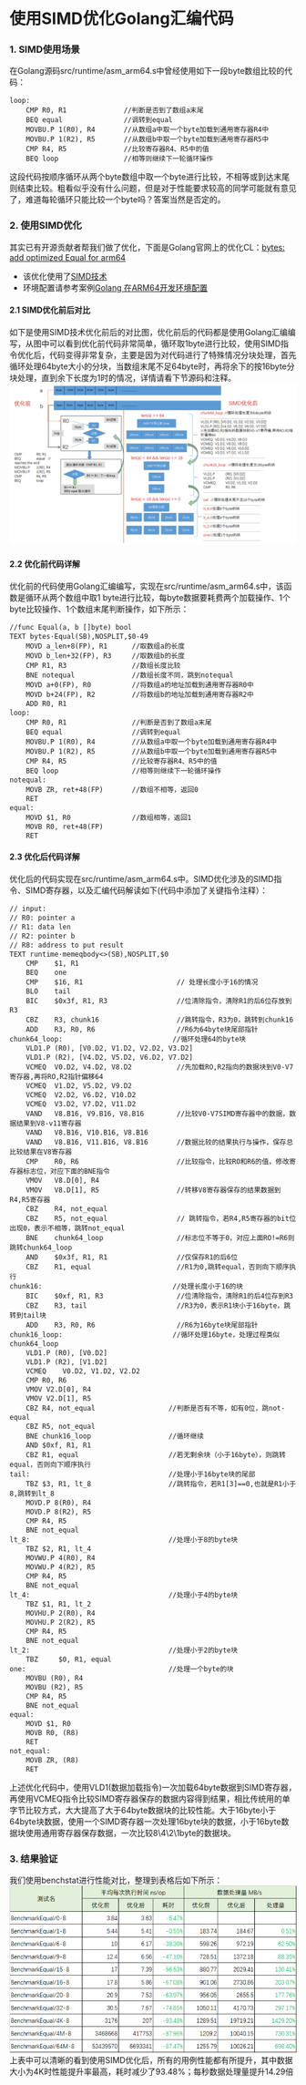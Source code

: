 # 使用SIMD优化Golang汇编代码
### 1. SIMD使用场景
在Golang源码src/runtime/asm_arm64.s中曾经使用如下一段byte数组比较的代码：
```assembly
loop:
    CMP R0, R1              //判断是否到了数组a末尾
    BEQ equal               //调转到equal
    MOVBU.P 1(R0), R4       //从数组a中取一个byte加载到通用寄存器R4中
    MOVBU.P 1(R2), R5       //从数组b中取一个byte加载到通用寄存器R5中
    CMP R4, R5              //比较寄存器R4、R5中的值
    BEQ loop                //相等则继续下一轮循环操作  
```
这段代码按顺序循环从两个byte数组中取一个byte进行比较，不相等或到达末尾则结束比较。粗看似乎没有什么问题，但是对于性能要求较高的同学可能就有意见了，难道每轮循环只能比较一个byte吗？答案当然是否定的。

### 2. 使用SIMD优化
其实已有开源贡献者帮我们做了优化，下面是Golang官网上的优化CL：[bytes: add optimized Equal for arm64](https://go-review.googlesource.com/c/go/+/71110)
- 该优化使用了[SIMD技术](https://en.wikipedia.org/wiki/SIMD)
- 环境配置请参考案例[Golang 在ARM64开发环境配置](../del-env-pre/del-env-pre.md)  

#### 2.1 SIMD优化前后对比  
如下是使用SIMD技术优化前后的对比图，优化前后的代码都是使用Golang汇编编写，从图中可以看到优化前代码非常简单，循环取1byte进行比较，使用SIMD指令优化后，代码变得非常复杂，主要是因为对代码进行了特殊情况分块处理，首先循环处理64byte大小的分块，当数组末尾不足64byte时，再将余下的按16byte分块处理，直到余下长度为1时的情况，详情请看下节源码和注释。
![image](images/simd-compare.png)  
    
#### 2.2 优化前代码详解
优化前的代码使用Golang汇编编写，实现在src/runtime/asm_arm64.s中，该函数是循环从两个数组中取1 byte进行比较，每byte数据要耗费两个加载操作、1个byte比较操作、1个数组末尾判断操作，如下所示：
```assembly
//func Equal(a, b []byte) bool
TEXT bytes·Equal(SB),NOSPLIT,$0-49
    MOVD a_len+8(FP), R1      //取数组a的长度
    MOVD b_len+32(FP), R3     //取数组b的长度
    CMP R1, R3                //数组长度比较
    BNE notequal              //数组长度不同，跳到notequal
    MOVD a+0(FP), R0          //将数组a的地址加载到通用寄存器R0中
    MOVD b+24(FP), R2         //将数组b的地址加载到通用寄存器R2中
    ADD R0, R1                
loop:
    CMP R0, R1                //判断是否到了数组a末尾
    BEQ equal                 //调转到equal
    MOVBU.P 1(R0), R4         //从数组a中取一个byte加载到通用寄存器R4中
    MOVBU.P 1(R2), R5         //从数组b中取一个byte加载到通用寄存器R5中
    CMP R4, R5                //比较寄存器R4、R5中的值
    BEQ loop                  //相等则继续下一轮循环操作
notequal:
    MOVB ZR, ret+48(FP)       //数组不相等，返回0
    RET
equal:
    MOVD $1, R0               //数组相等，返回1
    MOVB R0, ret+48(FP)
    RET
```

#### 2.3 优化后代码详解
优化后的代码实现在src/runtime/asm_arm64.s中。SIMD优化涉及的SIMD指令、SIMD寄存器，以及汇编代码解读如下(代码中添加了关键指令注释）：
```assembly
// input:
// R0: pointer a
// R1: data len
// R2: pointer b
// R8: address to put result
TEXT runtime·memeqbody<>(SB),NOSPLIT,$0
    CMP    $1, R1
    BEQ    one
    CMP    $16, R1                       // 处理长度小于16的情况
    BLO    tail
    BIC    $0x3f, R1, R3                 //位清除指令，清除R1的后6位存放到R3
    CBZ    R3, chunk16                   //跳转指令，R3为0，跳转到chunk16
    ADD    R3, R0, R6                    //R6为64byte块尾部指针
chunk64_loop:                           //循环处理64的byte块
    VLD1.P (R0), [V0.D2, V1.D2, V2.D2, V3.D2]
    VLD1.P (R2), [V4.D2, V5.D2, V6.D2, V7.D2]
    VCMEQ  V0.D2, V4.D2, V8.D2           //先加载RO,R2指向的数据块到V0-V7寄存器,再将RO,R2指针偏移64
    VCMEQ  V1.D2, V5.D2, V9.D2
    VCMEQ  V2.D2, V6.D2, V10.D2
    VCMEQ  V3.D2, V7.D2, V11.D2          
    VAND   V8.B16, V9.B16, V8.B16        //比较V0-V7SIMD寄存器中的数据，数据结果到V8-v11寄存器
    VAND   V8.B16, V10.B16, V8.B16
    VAND   V8.B16, V11.B16, V8.B16       //数据比较的结果执行与操作，保存总比较结果在V8寄存器
    CMP    R0, R6                        //比较指令，比较RO和R6的值，修改寄存器标志位，对应下面的BNE指令
    VMOV   V8.D[0], R4 
    VMOV   V8.D[1], R5                   //转移V8寄存器保存的结果数据到R4,R5寄存器
    CBZ    R4, not_equal 
    CBZ    R5, not_equal                 // 跳转指令，若R4,R5寄存器的bit位出现0，表示不相等，跳转not_equal
    BNE    chunk64_loop                  //标志位不等于0，对应上面RO!=R6则跳转chunk64_loop
    AND    $0x3f, R1, R1                 //仅保存R1的后6位
    CBZ    R1, equal                     //R1为0,跳转equal，否则向下顺序执行
chunk16:                                //处理长度小于16的块
    BIC    $0xf, R1, R3                  //位清除指令，清除R1的后4位存到R3
    CBZ    R3, tail                      //R3为0，表示R1块小于16byte，跳转到tail块
    ADD    R3, R0, R6                    //R6为16byte块尾部指针
chunk16_loop:                           //循环处理16byte，处理过程类似chunk64_loop
    VLD1.P (R0), [V0.D2] 
    VLD1.P (R2), [V1.D2]
    VCMEQ    V0.D2, V1.D2, V2.D2
    CMP R0, R6
    VMOV V2.D[0], R4
    VMOV V2.D[1], R5
    CBZ R4, not_equal                  //判断是否有不等，如有0位，跳not-equal
    CBZ R5, not_equal
    BNE chunk16_loop                   //循环继续
    AND $0xf, R1, R1
    CBZ R1, equal                      //若无剩余块（小于16byte），则跳转equal，否则向下顺序执行
tail:                                  //处理小于16byte块的尾部
    TBZ $3, R1, lt_8                   //跳转指令，若R1[3]==0,也就是R1小于8,跳转到lt_8
    MOVD.P 8(R0), R4
    MOVD.P 8(R2), R5
    CMP R4, R5    
    BNE not_equal 
lt_8:                                  //处理小于8的byte块
    TBZ $2, R1, lt_4
    MOVWU.P 4(R0), R4
    MOVWU.P 4(R2), R5
    CMP R4, R5
    BNE not_equal
lt_4:                                  //处理小于4的byte块
    TBZ $1, R1, lt_2
    MOVHU.P 2(R0), R4
    MOVHU.P 2(R2), R5
    CMP R4, R5
    BNE not_equal
lt_2:                                  //处理小于2的byte块
    TBZ     $0, R1, equal
one:                                   //处理一个byte的块
    MOVBU (R0), R4
    MOVBU (R2), R5
    CMP R4, R5
    BNE not_equal
equal:
    MOVD $1, R0
    MOVB R0, (R8)
    RET
not_equal:
    MOVB ZR, (R8)
    RET
```
上述优化代码中，使用VLD1(数据加载指令)一次加载64byte数据到SIMD寄存器，再使用VCMEQ指令比较SIMD寄存器保存的数据内容得到结果，相比传统用的单字节比较方式，大大提高了大于64byte数据块的比较性能。大于16byte小于64byte块数据，使用一个SIMD寄存器一次处理16byte块的数据，小于16byte数据块使用通用寄存器保存数据，一次比较8\4\2\1byte的数据块。

### 3. 结果验证
我们使用benchstat进行性能对比，整理到表格后如下所示： 
![image](images/SIMDEqualResult.png)  
上表中可以清晰的看到使用SIMD优化后，所有的用例性能都有所提升，其中数据大小为4K时性能提升率最高，耗时减少了93.48%；每秒数据处理量提升14.29倍
